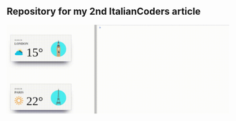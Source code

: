 ## Repository for my 2nd ItalianCoders article

![demo](https://raw.githubusercontent.com/gioboa/svelte-itc-2/master/demo.gif)
